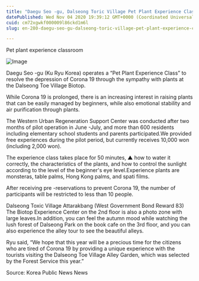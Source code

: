 ```yaml
---
title: "Daegu Seo -gu, Dalseong Toric Village Pet Plant Experience Class Operation"
datePublished: Wed Nov 04 2020 19:39:12 GMT+0000 (Coordinated Universal Time)
cuid: cm72xgwkf000009l86ckd1m6l
slug: en-280-daegu-seo-gu-dalseong-toric-village-pet-plant-experience-class-operation

---
```



Pet plant experience classroom

![Image](https://cdn.hashnode.com/res/hashnode/image/upload/v1739426233385/2baef838-2f75-455c-83e0-43cfb88d7fee.jpeg)

Daegu Seo -gu (Ku Ryu Korea) operates a “Pet Plant Experience Class” to resolve the depression of Corona 19 through the sympathy with plants at the Dalseong Toe Village Biotop.

While Corona 19 is prolonged, there is an increasing interest in raising plants that can be easily managed by beginners, while also emotional stability and air purification through plants.

The Western Urban Regeneration Support Center was conducted after two months of pilot operation in June -July, and more than 600 residents including elementary school students and parents participated.We provided free experiences during the pilot period, but currently receives 10,000 won (including 2,000 won).

The experience class takes place for 50 minutes, ▲ how to water it correctly, the characteristics of the plants, and how to control the sunlight according to the level of the beginner's eye level.Experience plants are monsteras, table palms, Hong Kong palms, and spati films.

After receiving pre -reservations to prevent Corona 19, the number of participants will be restricted to less than 10 people.

Dalseong Toxic Village Attarakbang (West Government Bond Reward 83) The Biotop Experience Center on the 2nd floor is also a photo zone with large leaves.In addition, you can feel the autumn mood while watching the lush forest of Dalseong Park on the book cafe on the 3rd floor, and you can also experience the alley tour to see the beautiful alleys.

Ryu said, “We hope that this year will be a precious time for the citizens who are tired of Corona 19 by providing a unique experience with the tourists visiting the Dalseong Toe Village Alley Garden, which was selected by the Forest Service this year.”

Source: Korea Public News News
